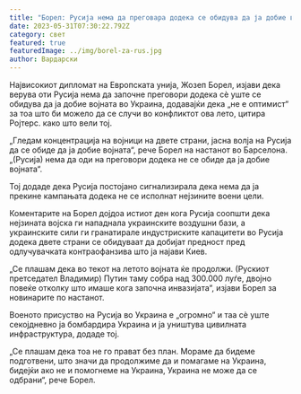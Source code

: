 ```yaml
---
title: "Борел: Русија нема да преговара додека се обидува да ја добие војната"
date: 2023-05-31T07:30:22.792Z
category: свет
featured: true
featuredImage: ../img/borel-za-rus.jpg
author: Вардарски
---
```

Највисокиот дипломат на Европската унија, Жозеп Борел, изјави дека верува оти Русија нема да започне преговори додека сè уште се обидува да ја добие војната во Украина, додавајќи дека „не е оптимист“ за тоа што би можело да се случи во конфликтот ова лето, цитира Ројтерс. како што вели тој.

„Гледам концентрација на војници на двете страни, јасна волја на Русија да се обиде да ја добие војната“, рече Борел на настанот во Барселона. „(Русија) нема да оди на преговори додека не се обиде да ја добие војната“.

Тој додаде дека Русија постојано сигнализирала дека нема да ја прекине кампањата додека не се исполнат нејзините воени цели.

Коментарите на Борел дојдоа истиот ден кога Русија соопшти дека нејзината војска ги нападнала украинските воздушни бази, а украинските сили ги гранатирале индустриските капацитети во Русија додека двете страни се обидуваат да добијат предност пред одлучувачката контраофанзива што ја најави Киев.

„Се плашам дека во текот на летото војната ќе продолжи. (Рускиот претседател Владимир) Путин таму собра над 300.000 луѓе, двојно повеќе отколку што имаше кога започна инвазијата“, изјави Борел за новинарите по настанот.

Военото присуство на Русија во Украина е „огромно“ и таа сè уште секојдневно ја бомбардира Украина и ја уништува цивилната инфраструктура, додаде тој.

„Се плашам дека тоа не го прават без план. Мораме да бидеме подготвени, што значи да продолжиме да и помагаме на Украина, бидејќи ако не и помогнеме на Украина, Украина не може да се одбрани“, рече Борел.